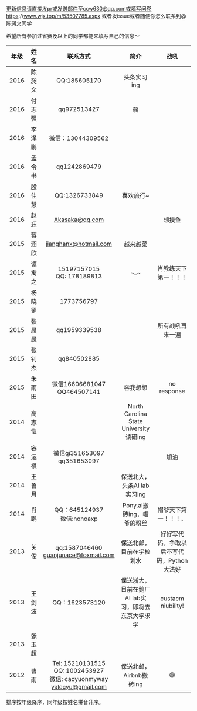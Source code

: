 更新信息请直接发pr或发送邮件至ccw630@qq.com或填写问卷https://www.wjx.top/m/53507785.aspx 或者发issue或者随便你怎么联系到@陈昶文同学

希望所有参加过省赛及以上的同学都能来填写自己的信息～

<img width=80 height=0/>年级|<img width=100/>姓名|<img width=200/>联系方式|<img width=400/>简介|<img width=400/>战吼
:----:|:----:|:----:|:----:|:----:
2016|陈昶文|QQ:185605170|头条实习ing
2016|付志强|qq972513427|蒻
2016|李泽鹏|微信：13044309562
2016|孟令书|qq1242869479
2016|殷佳慧|QQ:1326733849|喜欢旅行~
2016|赵珏|Akasaka@qq.com||想摸鱼
2015|蒋涵欣|jianghanx@hotmail.com|越来越菜
2015|谭寓之|15197157015<br>QQ: 178189813|\~\_\~|肖教练天下第一！！！
2015|杨晓罡|1773756797
2015|张晨晨|qq1959339538||所有战吼再来一遍
2015|张钊杰|qq840502885|
2015|朱雨田|微信16606681047<br>QQ464507141|容我想想|no response
2014|高志恺||North Carolina State University读研ing
2014|容运棋|微信qi351653097<br>qq351653097||加油
2014|王鲁月||保送北大，头条AI lab实习ing
2014|肖鹏|QQ：645124937<br>微信:nonoaxp|Pony.ai搬砖ing，帽爷的粉丝|帽爷天下第一！！！、
2013|关俊|qq:1587046460<br>guanjunace@foxmail.com|保送北邮，目前在学校划水|好好写代码，争取以后不写代码，Python大法好
2013|王剑波|QQ：1623573120|保送浙大，目前在鹅厂AI lab实习，即将去东京大学求学|custacm niubility!
2013|张玉超|
2012|曹雨|Tel: 15210131515<br>QQ: 1002453927<br>微信: caoyuonmyway<br>yalecyu@gmail.com|保送北邮，Airbnb搬砖ing|:smile:|

排序按年级降序，同年级按姓名拼音升序。
